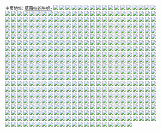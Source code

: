 主页地址: [草莓味的牛奶-](https://weibo.com/u/5148346617) 
![](https://wx4.sinaimg.cn/mw2000/005CpW8Fly1h9jhq146juj30u019012d.jpg) 
![](https://wx4.sinaimg.cn/mw2000/005CpW8Fly1h9jhq1fn1tj30u0140wo9.jpg) 
![](https://wx4.sinaimg.cn/mw2000/005CpW8Fly1h9jhq1n10kj30u014048u.jpg) 
![](https://wx4.sinaimg.cn/mw2000/005CpW8Fly1h9jhq20f4aj30u014011x.jpg) 
![](https://wx4.sinaimg.cn/mw2000/005CpW8Fly1h9jhq2cmhmj30u0140dok.jpg) 
![](https://wx4.sinaimg.cn/mw2000/005CpW8Fly1h9jhq2m9ywj30u0140dr4.jpg) 
![](https://wx4.sinaimg.cn/mw2000/005CpW8Fly1h9jhq2uxegj30u013z78w.jpg) 
![](https://wx4.sinaimg.cn/mw2000/005CpW8Fly1h9jhq34fyaj30u011iqjh.jpg) 
![](https://wx4.sinaimg.cn/mw2000/005CpW8Fly1h9jhq3e3qfj30u01410za.jpg) 
![](https://wx4.sinaimg.cn/mw2000/005CpW8Fly1h8viek651kj31zo2nk4qq.jpg) 
![](https://wx4.sinaimg.cn/mw2000/005CpW8Fly1h8viekm7ttj31o0280nl4.jpg) 
![](https://wx4.sinaimg.cn/mw2000/005CpW8Fly1h8viekz5uoj30vn1677oj.jpg) 
![](https://wx4.sinaimg.cn/mw2000/005CpW8Fly1h8vielcbfmj30kb0r442i.jpg) 
![](https://wx4.sinaimg.cn/mw2000/005CpW8Fly1h8viemgbd3j32c03407wj.jpg) 
![](https://wx4.sinaimg.cn/mw2000/005CpW8Fly1h8vieoa8kxj32ac31tx6s.jpg) 
![](https://wx4.sinaimg.cn/mw2000/005CpW8Fly1h8vieqh58gj32bo33c7wl.jpg) 
![](https://wx4.sinaimg.cn/mw2000/005CpW8Fly1h8vies8b4xj32ai31zhdx.jpg) 
![](https://wx4.sinaimg.cn/mw2000/005CpW8Fly1h8viej1d70j32ai31z7wm.jpg) 
![](https://wx4.sinaimg.cn/mw2000/005CpW8Fly1h8078buu7aj315o1qib29.jpg) 
![](https://wx4.sinaimg.cn/mw2000/005CpW8Fly1h8078cncqoj31o0280hdt.jpg) 
![](https://wx4.sinaimg.cn/mw2000/005CpW8Fly1h8078dacfpj31o0280e81.jpg) 
![](https://wx4.sinaimg.cn/mw2000/005CpW8Fly1h8078erpblj32c0340hdw.jpg) 
![](https://wx4.sinaimg.cn/mw2000/005CpW8Fly1h8078fw915j31p229fu0y.jpg) 
![](https://wx4.sinaimg.cn/mw2000/005CpW8Fly1h8078hqbi9j31wp2jlx6r.jpg) 
![](https://wx4.sinaimg.cn/mw2000/005CpW8Fly1h8078jkd0vj32c03407wk.jpg) 
![](https://wx4.sinaimg.cn/mw2000/005CpW8Fly1h8078b0mlnj32c0340b2a.jpg) 
![](https://wx4.sinaimg.cn/mw2000/005CpW8Fly1h7g4bdjx78j31o0280qv5.jpg) 
![](https://wx4.sinaimg.cn/mw2000/005CpW8Fly1h7g4be8uwej31o0280dl0.jpg) 
![](https://wx4.sinaimg.cn/mw2000/005CpW8Fly1h7g4bfwfwoj31o0280npd.jpg) 
![](https://wx4.sinaimg.cn/mw2000/005CpW8Fly1h7g4bh1k6dj32c03407wj.jpg) 
![](https://wx4.sinaimg.cn/mw2000/005CpW8Fly1h7g4bih8jsj32c02x0kjm.jpg) 
![](https://wx4.sinaimg.cn/mw2000/005CpW8Fly1h7g4bjenekj32c02x0e81.jpg) 
![](https://wx4.sinaimg.cn/mw2000/005CpW8Fly1h7g4bjqhbvj315o204dku.jpg) 
![](https://wx4.sinaimg.cn/mw2000/005CpW8Fly1h7g4bkap6vj30xc2coqco.jpg) 
![](https://wx4.sinaimg.cn/mw2000/005CpW8Fly1h7g4bkwpgdj30xc2rz1kx.jpg) 
![](https://wx4.sinaimg.cn/mw2000/005CpW8Fly1h61ti1g07dj32c02x0x1c.jpg) 
![](https://wx4.sinaimg.cn/mw2000/005CpW8Fly1h61ti3apxij31o0230hdt.jpg) 
![](https://wx4.sinaimg.cn/mw2000/005CpW8Fly1h61ti5xopzj32c02x04qr.jpg) 
![](https://wx4.sinaimg.cn/mw2000/005CpW8Fly1h803xhwsn8j32c02x0b2b.jpg) 
![](https://wx4.sinaimg.cn/mw2000/005CpW8Fly1h803xit0gej32c02x0u0x.jpg) 
![](https://wx4.sinaimg.cn/mw2000/005CpW8Fly1h803xg23vij32c02x01kx.jpg) 
![](https://wx4.sinaimg.cn/mw2000/005CpW8Fly1h803xkjy16j32c02x0kjo.jpg) 
![](https://wx4.sinaimg.cn/mw2000/005CpW8Fly1h803xml9e0j32c02x0e83.jpg) 
![](https://wx4.sinaimg.cn/mw2000/005CpW8Fly1h803xoh4raj32c02x0kjn.jpg) 
![](https://wx4.sinaimg.cn/mw2000/005CpW8Fly1h803xpyfdgj32c02x0npe.jpg) 
![](https://wx4.sinaimg.cn/mw2000/005CpW8Fly1h803xrjoybj32c02x0b2b.jpg) 
![](https://wx4.sinaimg.cn/mw2000/005CpW8Fly1h803xs9f8oj315o1jk4qp.jpg) 
![](https://wx4.sinaimg.cn/mw2000/005CpW8Fly1h8042qzxadj33402c0kjm.jpg) 
![](https://wx4.sinaimg.cn/mw2000/005CpW8Fly1h8042sykkdj333v22khdv.jpg) 
![](https://wx4.sinaimg.cn/mw2000/005CpW8Fly1h8042tdmwoj30yp0yp438.jpg) 
![](https://wx4.sinaimg.cn/mw2000/005CpW8Fly1h8042tqdjej30sg0sg7c4.jpg) 
![](https://wx4.sinaimg.cn/mw2000/005CpW8Fly1h8042uzdl1j32c02x0npe.jpg) 
![](https://wx4.sinaimg.cn/mw2000/005CpW8Fly1h8042w6l12j32c02x0b2a.jpg) 
![](https://wx4.sinaimg.cn/mw2000/005CpW8Fly1h8042wn3puj30vz13yqdr.jpg) 
![](https://wx4.sinaimg.cn/mw2000/005CpW8Fly1h8042psjvvj32c02x0e83.jpg) 
![](https://wx4.sinaimg.cn/mw2000/005CpW8Fly1h8042x06nwj30xc1a8k6d.jpg) 
![](https://wx4.sinaimg.cn/mw2000/005CpW8Fly1h2zwpunhkaj30wi0xnwir.jpg) 
![](https://wx4.sinaimg.cn/mw2000/005CpW8Fly1h1bqvubxarj33402c0u0y.jpg) 
![](https://wx4.sinaimg.cn/mw2000/005CpW8Fly1h1bqvtit4aj30wi0whk54.jpg) 
![](https://wx4.sinaimg.cn/mw2000/005CpW8Fly1h1bqvuocn1j30wi0wi4ab.jpg) 
![](https://wx4.sinaimg.cn/mw2000/005CpW8Fly1h0ucft7gw7j3340282npe.jpg) 
![](https://wx4.sinaimg.cn/mw2000/005CpW8Fly1h0ucfujbwvj322o340u0y.jpg) 
![](https://wx4.sinaimg.cn/mw2000/005CpW8Fly1h0ucfvx8dbj322o340npe.jpg) 
![](https://wx4.sinaimg.cn/mw2000/005CpW8Fly1h0ucfs1ldcj334022ob2a.jpg) 
![](https://wx4.sinaimg.cn/mw2000/005CpW8Fly1h0ucfxrapdj3217340b2b.jpg) 
![](https://wx4.sinaimg.cn/mw2000/005CpW8Fly1h0ucfya0f5j30zk1bfamd.jpg) 
![](https://wx4.sinaimg.cn/mw2000/005CpW8Fly1h0ucfyjii6j30zv1btk1y.jpg) 
![](https://wx4.sinaimg.cn/mw2000/005CpW8Fly1h0ucfzwe5fj31jx22kkjl.jpg) 
![](https://wx4.sinaimg.cn/mw2000/005CpW8Fly1h0ucg0jp5zj31jd21tkjl.jpg) 
![](https://wx4.sinaimg.cn/mw2000/005CpW8Fly1gyx5eplt2wj31o0280hdt.jpg) 
![](https://wx4.sinaimg.cn/mw2000/005CpW8Fly1gyx5equfm3j31o0280e81.jpg) 
![](https://wx4.sinaimg.cn/mw2000/005CpW8Fly1gyx5esab83j31o0280x6p.jpg) 
![](https://wx4.sinaimg.cn/mw2000/005CpW8Fly1gyx5eu6555j32c02x0kjm.jpg) 
![](https://wx4.sinaimg.cn/mw2000/005CpW8Fly1gyx5evrfokj32c02x0u0x.jpg) 
![](https://wx4.sinaimg.cn/mw2000/005CpW8Fly1gyx5ey2u0gj32c02x0b2b.jpg) 
![](https://wx4.sinaimg.cn/mw2000/005CpW8Fly1gyx5eo1ja0j32c03407wm.jpg) 
![](https://wx4.sinaimg.cn/mw2000/005CpW8Fly1gyx5f0y1m7j32c02x04qs.jpg) 
![](https://wx4.sinaimg.cn/mw2000/005CpW8Fly1gyx5f2k2rqj32c02x0u0x.jpg) 
![](https://wx4.sinaimg.cn/mw2000/005CpW8Fly1gygzyktgjej31wn2jihdu.jpg) 
![](https://wx4.sinaimg.cn/mw2000/005CpW8Fly1gygzyls341j31m125du0x.jpg) 
![](https://wx4.sinaimg.cn/mw2000/005CpW8Fly1gygzyjfmxaj30u414479l.jpg) 
![](https://wx4.sinaimg.cn/mw2000/005CpW8Fly1gygzyn760kj32c02x0npd.jpg) 
![](https://wx4.sinaimg.cn/mw2000/005CpW8Fly1gygzyof766j32c02x01ky.jpg) 
![](https://wx4.sinaimg.cn/mw2000/005CpW8Fly1gygzyqj2kzj32c02x0u0z.jpg) 
![](https://wx4.sinaimg.cn/mw2000/005CpW8Fly1gygzystr62j32c02x0u0y.jpg) 
![](https://wx4.sinaimg.cn/mw2000/005CpW8Fly1gygzyunvzsj32c02x0hdv.jpg) 
![](https://wx4.sinaimg.cn/mw2000/005CpW8Fly1gygzyw6ax8j32c02x01kz.jpg) 
![](https://wx4.sinaimg.cn/mw2000/005CpW8Fgy1gy0lv783dvj32c02x0hdu.jpg) 
![](https://wx4.sinaimg.cn/mw2000/005CpW8Fgy1gy0lvmaepaj32c02x0u0y.jpg) 
![](https://wx4.sinaimg.cn/mw2000/005CpW8Fgy1gy0lvxyvg2j32c02x04qr.jpg) 
![](https://wx4.sinaimg.cn/mw2000/005CpW8Fgy1gy0lwc2tl9j32c02x0b2b.jpg) 
![](https://wx4.sinaimg.cn/mw2000/005CpW8Fgy1gy0lwk8e30j32c02x0hdw.jpg) 
![](https://wx4.sinaimg.cn/mw2000/005CpW8Fgy1gy0lwolc49j32c02x0qv5.jpg) 
![](https://wx4.sinaimg.cn/mw2000/005CpW8Fly1gxxbx8izaoj31kt23r1kx.jpg) 
![](https://wx4.sinaimg.cn/mw2000/005CpW8Fly1gxxbx9t4ywj32c02x0b2b.jpg) 
![](https://wx4.sinaimg.cn/mw2000/005CpW8Fly1gxxbxbl5jmj32c02x0e82.jpg) 
![](https://wx4.sinaimg.cn/mw2000/005CpW8Fly1gxxbxbz3v2j30n01frtn2.jpg) 
![](https://wx4.sinaimg.cn/mw2000/005CpW8Fly1gxxbxd2pshj32c02c0000.jpg) 
![](https://wx4.sinaimg.cn/mw2000/005CpW8Fly1gxxbxeh2tvj32c02c0npf.jpg) 
![](https://wx4.sinaimg.cn/mw2000/005CpW8Fly1gxkp50cxmxj31o0280hdt.jpg) 
![](https://wx4.sinaimg.cn/mw2000/005CpW8Fly1gxkp51d04bj32c02x0u0x.jpg) 
![](https://wx4.sinaimg.cn/mw2000/005CpW8Fly1gxkp5308h6j32c02x0b2c.jpg) 
![](https://wx4.sinaimg.cn/mw2000/005CpW8Fly1gxkp54qwghj32c02x01kz.jpg) 
![](https://wx4.sinaimg.cn/mw2000/005CpW8Fly1gxkp562bx3j32c02x01ky.jpg) 
![](https://wx4.sinaimg.cn/mw2000/005CpW8Fly1gxkp579sywj32c02x0hdu.jpg) 
![](https://wx4.sinaimg.cn/mw2000/005CpW8Fly1gxkp57qct1j30pi0y10zg.jpg) 
![](https://wx4.sinaimg.cn/mw2000/005CpW8Fly1gxkp582ovlj30mh0u04al.jpg) 
![](https://wx4.sinaimg.cn/mw2000/005CpW8Fly1gxkp4zm2xdj30s411ik2j.jpg) 
![](https://wx4.sinaimg.cn/mw2000/005CpW8Fly1gx11ejftb7j32801o0qv5.jpg) 
![](https://wx4.sinaimg.cn/mw2000/005CpW8Fly1gx11ekc42kj31o0280e81.jpg) 
![](https://wx4.sinaimg.cn/mw2000/005CpW8Fly1gx11el4qhnj31o0280kjl.jpg) 
![](https://wx4.sinaimg.cn/mw2000/005CpW8Fly1gx11elg88oj30n00uo0xi.jpg) 
![](https://wx4.sinaimg.cn/mw2000/005CpW8Fly1gx11eme1a4j32c02x0hdu.jpg) 
![](https://wx4.sinaimg.cn/mw2000/005CpW8Fly1gx11encb9qj32c02x01ky.jpg) 
![](https://wx4.sinaimg.cn/mw2000/005CpW8Fgy1gwaah7apm9j31o0280e81.jpg) 
![](https://wx4.sinaimg.cn/mw2000/005CpW8Fgy1gwaah1iqo8j31o0280npd.jpg) 
![](https://wx4.sinaimg.cn/mw2000/005CpW8Fgy1gwaah8tw5dj30n00vwwmg.jpg) 
![](https://wx4.sinaimg.cn/mw2000/005CpW8Fgy1gwaahfuhhkj32c02x0x6p.jpg) 
![](https://wx4.sinaimg.cn/mw2000/005CpW8Fgy1gwaahvoy3tj32c02x04qr.jpg) 
![](https://wx4.sinaimg.cn/mw2000/005CpW8Fgy1gwaai2ghvgj32c02x0hdu.jpg) 
![](https://wx4.sinaimg.cn/mw2000/005CpW8Fgy1gwaai8mvkqj32c0340x6p.jpg) 
![](https://wx4.sinaimg.cn/mw2000/005CpW8Fgy1gwaainsvmsj32c02c0npf.jpg) 
![](https://wx4.sinaimg.cn/mw2000/005CpW8Fgy1gwaaj4x5pbj32c02c0x6q.jpg) 
![](https://wx4.sinaimg.cn/mw2000/005CpW8Fgy1gvytrgw8e6j30lk12baer.jpg) 
![](https://wx4.sinaimg.cn/mw2000/005CpW8Fgy1gvytriyzfnj32c0340qv6.jpg) 
![](https://wx4.sinaimg.cn/mw2000/005CpW8Fgy1gvytrltd4pj32c0340u0y.jpg) 
![](https://wx4.sinaimg.cn/mw2000/005CpW8Fgy1gvytrn4irxj30oz0oz437.jpg) 
![](https://wx4.sinaimg.cn/mw2000/005CpW8Fgy1gvytroun8vj32c02c0npe.jpg) 
![](https://wx4.sinaimg.cn/mw2000/005CpW8Fgy1gvytrg85wij32c02x01kz.jpg) 
![](https://wx4.sinaimg.cn/mw2000/005CpW8Fgy1gvytssx5fyj30u011iqme.jpg) 
![](https://wx4.sinaimg.cn/mw2000/005CpW8Fgy1gvyttkskhaj30u011inai.jpg) 
![](https://wx4.sinaimg.cn/mw2000/005CpW8Fgy1gvyttrcde8j30u011i4en.jpg) 
![](https://wx4.sinaimg.cn/mw2000/005CpW8Fgy1guy0e7227lj61o0280e8202.jpg) 
![](https://wx4.sinaimg.cn/mw2000/005CpW8Fgy1guy0ea75hjj61o02801ky02.jpg) 
![](https://wx4.sinaimg.cn/mw2000/005CpW8Fgy1guy0ec7wbwj622o33z7wj02.jpg) 
![](https://wx4.sinaimg.cn/mw2000/005CpW8Fgy1guy0e5s4snj60n00srwiq02.jpg) 
![](https://wx4.sinaimg.cn/mw2000/005CpW8Fgy1guy0ecr5b2j60n00srthi02.jpg) 
![](https://wx4.sinaimg.cn/mw2000/005CpW8Fgy1guy0eeja4fj62c0340x6q02.jpg) 
![](https://wx4.sinaimg.cn/mw2000/005CpW8Fgy1guy0eh9g95j62c02x07wk02.jpg) 
![](https://wx4.sinaimg.cn/mw2000/005CpW8Fgy1guy0ejpm03j62c02x0b2b02.jpg) 
![](https://wx4.sinaimg.cn/mw2000/005CpW8Fgy1guy0elwz6lj62c03407wj02.jpg) 
![](https://wx4.sinaimg.cn/mw2000/005CpW8Fgy1gul6b6y4h1j61o0280kjl02.jpg) 
![](https://wx4.sinaimg.cn/mw2000/005CpW8Fgy1gul6b8bn59j61o0280hdt02.jpg) 
![](https://wx4.sinaimg.cn/mw2000/005CpW8Fgy1gul6bbssq7j62c02x0kjn02.jpg) 
![](https://wx4.sinaimg.cn/mw2000/005CpW8Fgy1gul6bcj3t3j60u011i45d02.jpg) 
![](https://wx4.sinaimg.cn/mw2000/005CpW8Fgy1gul6bd9i77j60u011i10002.jpg) 
![](https://wx4.sinaimg.cn/mw2000/005CpW8Fgy1gul6be7yrxj60u011idwn02.jpg) 
![](https://wx4.sinaimg.cn/mw2000/005CpW8Fgy1gul6b5bjhkj60n014wgur02.jpg) 
![](https://wx4.sinaimg.cn/mw2000/005CpW8Fgy1gul6bethcij60n014wtc902.jpg) 
![](https://wx4.sinaimg.cn/mw2000/005CpW8Fgy1gul6bfffdqj60n014wwkt02.jpg) 
![](https://wx4.sinaimg.cn/mw2000/005CpW8Fgy1gu49v04m2nj61o0280qv502.jpg) 
![](https://wx4.sinaimg.cn/mw2000/005CpW8Fgy1gu49v1og3xj61o0280kjl02.jpg) 
![](https://wx4.sinaimg.cn/mw2000/005CpW8Fgy1gu49v2fhuij60mz0t4tdz02.jpg) 
![](https://wx4.sinaimg.cn/mw2000/005CpW8Fgy1gu49v49ftfj62c02c0kjm02.jpg) 
![](https://wx4.sinaimg.cn/mw2000/005CpW8Fgy1gu49v5aom6j62c02c0u0x02.jpg) 
![](https://wx4.sinaimg.cn/mw2000/005CpW8Fgy1gu49v5uzmej60n00n0td802.jpg) 
![](https://wx4.sinaimg.cn/mw2000/005CpW8Fly1gtn6jhaenpj61o0280hdt02.jpg) 
![](https://wx4.sinaimg.cn/mw2000/005CpW8Fly1gtn6jjhymsj62c02x07wi02.jpg) 
![](https://wx4.sinaimg.cn/mw2000/005CpW8Fly1gtn6jjyn99j60u011i0zv02.jpg) 
![](https://wx4.sinaimg.cn/mw2000/005CpW8Fly1gtn6jkojefj61o0280b2902.jpg) 
![](https://wx4.sinaimg.cn/mw2000/005CpW8Fly1gtn6jmmxu7j62c02x0qv502.jpg) 
![](https://wx4.sinaimg.cn/mw2000/005CpW8Fly1gtn6joqnenj62c02x0e8302.jpg) 
![](https://wx4.sinaimg.cn/mw2000/005CpW8Fly1gtn6jp4psqj60n014w0yw02.jpg) 
![](https://wx4.sinaimg.cn/mw2000/005CpW8Fly1gtn6jgbkeij60n01dstlr02.jpg) 
![](https://wx4.sinaimg.cn/mw2000/005CpW8Fly1gtn6jqp7qxj60n01dsne002.jpg) 
![](https://wx4.sinaimg.cn/mw2000/005CpW8Fly1gsl450h5b2j33344mob2c.jpg) 
![](https://wx4.sinaimg.cn/mw2000/005CpW8Fly1gsl44tvi8wj33344mokjo.jpg) 
![](https://wx4.sinaimg.cn/mw2000/005CpW8Fly1gtfnpbjmczj64mo334kjo02.jpg) 
![](https://wx4.sinaimg.cn/mw2000/005CpW8Fly1gtfnpgsxtej64mo3347wk02.jpg) 
![](https://wx4.sinaimg.cn/mw2000/005CpW8Fly1gsgy0wgp86j31o0280b29.jpg) 
![](https://wx4.sinaimg.cn/mw2000/005CpW8Fly1gsgy0xioy7j31o0280npd.jpg) 
![](https://wx4.sinaimg.cn/mw2000/005CpW8Fly1gsgy0y9ickj31o0280hdt.jpg) 
![](https://wx4.sinaimg.cn/mw2000/005CpW8Fly1gsgy1163n3j32c02x0e82.jpg) 
![](https://wx4.sinaimg.cn/mw2000/005CpW8Fgy1gsgy5iw6u3j30u011iki2.jpg) 
![](https://wx4.sinaimg.cn/mw2000/005CpW8Fgy1gsgy5d307wj30u011i7wh.jpg) 
![](https://wx4.sinaimg.cn/mw2000/005CpW8Fgy1gsc5rjo2r4j30n00xsq70.jpg) 
![](https://wx4.sinaimg.cn/mw2000/005CpW8Fgy1gsc5rj236pj31o0280hdt.jpg) 
![](https://wx4.sinaimg.cn/mw2000/005CpW8Fgy1gsc5roxdjoj32c02c0u0y.jpg) 
![](https://wx4.sinaimg.cn/mw2000/005CpW8Fly1gros1tkb3jj32eo1cohdt.jpg) 
![](https://wx4.sinaimg.cn/mw2000/005CpW8Fly1gros1wywacj33402c04qq.jpg) 
![](https://wx4.sinaimg.cn/mw2000/005CpW8Fly1gros1xiiyxj30j70sstah.jpg) 
![](https://wx4.sinaimg.cn/mw2000/005CpW8Fly1gros1z6g12j61o0280e8102.jpg) 
![](https://wx4.sinaimg.cn/mw2000/005CpW8Fly1gros1qkb2yj32c02x0qv6.jpg) 
![](https://wx4.sinaimg.cn/mw2000/005CpW8Fly1gros21ij3lj32c02x04qq.jpg) 
![](https://wx4.sinaimg.cn/mw2000/005CpW8Fly1gros267k6zj32c02x0npg.jpg) 
![](https://wx4.sinaimg.cn/mw2000/005CpW8Fly1gros29fjluj32c0340kjm.jpg) 
![](https://wx4.sinaimg.cn/mw2000/005CpW8Fly1gros2jfxkxj30n01ixqhf.jpg) 
![](https://wx4.sinaimg.cn/mw2000/005CpW8Fly1grdpdu5qwuj31o0280qv5.jpg) 
![](https://wx4.sinaimg.cn/mw2000/005CpW8Fly1grdpdr0v4sj31o0280u0x.jpg) 
![](https://wx4.sinaimg.cn/mw2000/005CpW8Fly1grdpe00pikj31o0280kjm.jpg) 
![](https://wx4.sinaimg.cn/mw2000/005CpW8Fly1grdpe3skd8j32802s0u0z.jpg) 
![](https://wx4.sinaimg.cn/mw2000/005CpW8Fly1grdpe6do5sj32c02x07wi.jpg) 
![](https://wx4.sinaimg.cn/mw2000/005CpW8Fly1grdpec8gk1j32c0340b2d.jpg) 
![](https://wx4.sinaimg.cn/mw2000/005CpW8Fly1gr0rxthggxj30n00n0dkp.jpg) 
![](https://wx4.sinaimg.cn/mw2000/005CpW8Fly1gr0rxsu6xlj31o01o04qp.jpg) 
![](https://wx4.sinaimg.cn/mw2000/005CpW8Fly1gr0rxuupe9j31o01o01kx.jpg) 
![](https://wx4.sinaimg.cn/mw2000/005CpW8Fly1gr0s1q6jdrj32c02x0qvb.jpg) 
![](https://wx4.sinaimg.cn/mw2000/005CpW8Fly1gr0s2orgl1j32c02c0nph.jpg) 
![](https://wx4.sinaimg.cn/mw2000/005CpW8Fly1gr0s2y8px3j322u22unpf.jpg) 
![](https://wx4.sinaimg.cn/mw2000/005CpW8Fly1gr0s3eux9cj32c02bz7wi.jpg) 
![](https://wx4.sinaimg.cn/mw2000/005CpW8Fgy1gqtwu8ojlyj32c0340u10.jpg) 
![](https://wx4.sinaimg.cn/mw2000/005CpW8Fgy1gqtwu9z7daj31o0280u0x.jpg) 
![](https://wx4.sinaimg.cn/mw2000/005CpW8Fgy1gqtwuap4yxj31o0280kjl.jpg) 
![](https://wx4.sinaimg.cn/mw2000/005CpW8Fgy1gqtwuc7izdj32c02x0e84.jpg) 
![](https://wx4.sinaimg.cn/mw2000/005CpW8Fgy1gqtwuebd5vj32c02x0nph.jpg) 
![](https://wx4.sinaimg.cn/mw2000/005CpW8Fgy1gqu2kobltsj30n0102n70.jpg) 
![](https://wx4.sinaimg.cn/mw2000/005CpW8Fgy1gq7crdrgjmj30s411i7vh.jpg) 
![](https://wx4.sinaimg.cn/mw2000/005CpW8Fgy1gq7crfaff1j31o0280x6p.jpg) 
![](https://wx4.sinaimg.cn/mw2000/005CpW8Fgy1gq7crg4mpgj30ku0rraeh.jpg) 
![](https://wx4.sinaimg.cn/mw2000/005CpW8Fgy1gq7crhx1nej32c02bzu0y.jpg) 
![](https://wx4.sinaimg.cn/mw2000/005CpW8Fgy1gq7crcvs1ij32c02c0b2a.jpg) 
![](https://wx4.sinaimg.cn/mw2000/005CpW8Fgy1gq7crjqe3gj32c02c0b2a.jpg) 
![](https://wx4.sinaimg.cn/mw2000/005CpW8Fgy1gq7crkh80lj30n012uk70.jpg) 
![](https://wx4.sinaimg.cn/mw2000/005CpW8Fgy1gq7crl2qlfj30kn1237hm.jpg) 
![](https://wx4.sinaimg.cn/mw2000/005CpW8Fgy1gq7crm1wz1j30n019f7gm.jpg) 
![](https://wx4.sinaimg.cn/mw2000/005CpW8Fly1gpwjqmbu5ej31791lqtpz.jpg) 
![](https://wx4.sinaimg.cn/mw2000/005CpW8Fly1gpwjqnpaz6j327z340npd.jpg) 
![](https://wx4.sinaimg.cn/mw2000/005CpW8Fly1gpwjqlddm8j31r92ccx6p.jpg) 
![](https://wx4.sinaimg.cn/mw2000/005CpW8Fly1gpwjss96ivj30u01404qp.jpg) 
![](https://wx4.sinaimg.cn/mw2000/005CpW8Fly1gpwk7hj19nj30u011i7wh.jpg) 
![](https://wx4.sinaimg.cn/mw2000/005CpW8Fly1gpwk7gio81j30n01lib29.jpg) 
![](https://wx4.sinaimg.cn/mw2000/005CpW8Fly1gpwk5mk430j30n01a07pv.jpg) 
![](https://wx4.sinaimg.cn/mw2000/005CpW8Fly1gpwk5ngb93j30n01a01d4.jpg) 
![](https://wx4.sinaimg.cn/mw2000/005CpW8Fly1gpwk8nvl7vj30n01hgb29.jpg) 
![](https://wx4.sinaimg.cn/mw2000/005CpW8Fgy1gpl3m9kmiqj31o0280npd.jpg) 
![](https://wx4.sinaimg.cn/mw2000/005CpW8Fgy1gpl3mb3xj5j31o02804qq.jpg) 
![](https://wx4.sinaimg.cn/mw2000/005CpW8Fgy1gpl3md1duxj32c02c0b2b.jpg) 
![](https://wx4.sinaimg.cn/mw2000/005CpW8Fgy1gpl3mesogwj32c02x0npe.jpg) 
![](https://wx4.sinaimg.cn/mw2000/005CpW8Fgy1gpl3mgreuij32c02x07wi.jpg) 
![](https://wx4.sinaimg.cn/mw2000/005CpW8Fgy1gpl3migrejj32c02x07wi.jpg) 
![](https://wx4.sinaimg.cn/mw2000/005CpW8Fgy1gpl3mky15ej32c02c0x6q.jpg) 
![](https://wx4.sinaimg.cn/mw2000/005CpW8Fgy1gpl3m87sysj32c02x04qs.jpg) 
![](https://wx4.sinaimg.cn/mw2000/005CpW8Fgy1gpl3mnrblzj32c02x01l0.jpg) 
![](https://wx4.sinaimg.cn/mw2000/005CpW8Fgy1gp9ktg5u6qj30s411ix6p.jpg) 
![](https://wx4.sinaimg.cn/mw2000/005CpW8Fgy1gp9ktvki7rj30u01407r7.jpg) 
![](https://wx4.sinaimg.cn/mw2000/005CpW8Fgy1gp9ktw7xhbj30n00uoh6w.jpg) 
![](https://wx4.sinaimg.cn/mw2000/005CpW8Fgy1gp9ktjepfgj32c02x0e84.jpg) 
![](https://wx4.sinaimg.cn/mw2000/005CpW8Fgy1gp9ktlchtfj32c02x0x6q.jpg) 
![](https://wx4.sinaimg.cn/mw2000/005CpW8Fgy1gp9ktniqhsj32c02x07wj.jpg) 
![](https://wx4.sinaimg.cn/mw2000/005CpW8Fgy1gp9kto7dolj30n01a04a1.jpg) 
![](https://wx4.sinaimg.cn/mw2000/005CpW8Fgy1gp9ktp4ck8j30n01a04gr.jpg) 
![](https://wx4.sinaimg.cn/mw2000/005CpW8Fgy1gp9ktpmx9qj30n01by136.jpg) 
![](https://wx4.sinaimg.cn/mw2000/005CpW8Fgy1goqso763yhj32c02x0b2a.jpg) 
![](https://wx4.sinaimg.cn/mw2000/005CpW8Fgy1goqso7siyhj30mz0uogra.jpg) 
![](https://wx4.sinaimg.cn/mw2000/005CpW8Fgy1goqsoaep50j32c02c0b2a.jpg) 
![](https://wx4.sinaimg.cn/mw2000/005CpW8Fgy1goqsos5c86j32c02c01kz.jpg) 
![](https://wx4.sinaimg.cn/mw2000/005CpW8Fgy1goqsowb55oj32c02c04qv.jpg) 
![](https://wx4.sinaimg.cn/mw2000/005CpW8Fgy1goqsoptqemj3256256e82.jpg) 
![](https://wx4.sinaimg.cn/mw2000/005CpW8Fgy1gouc1buku5j31o02307wi.jpg) 
![](https://wx4.sinaimg.cn/mw2000/005CpW8Fgy1gouc1dhu3fj31o0230hdu.jpg) 
![](https://wx4.sinaimg.cn/mw2000/005CpW8Fgy1gouc1a6948j31xj2kqnpe.jpg) 
![](https://wx4.sinaimg.cn/mw2000/005CpW8Fgy1godx4yqcbmj30u00u04qp.jpg) 
![](https://wx4.sinaimg.cn/mw2000/005CpW8Fgy1godx5099x4j31o01o0kjl.jpg) 
![](https://wx4.sinaimg.cn/mw2000/005CpW8Fgy1godx51sbjtj31o01o0hdt.jpg) 
![](https://wx4.sinaimg.cn/mw2000/005CpW8Fgy1godx54jetgj32c02c04qr.jpg) 
![](https://wx4.sinaimg.cn/mw2000/005CpW8Fgy1godx5710ifj32c02c0npe.jpg) 
![](https://wx4.sinaimg.cn/mw2000/005CpW8Fgy1godx59t8fgj32c02x0kjn.jpg) 
![](https://wx4.sinaimg.cn/mw2000/005CpW8Fgy1gobrl0vk77j31o02807wh.jpg) 
![](https://wx4.sinaimg.cn/mw2000/005CpW8Fgy1gobrl1e03cj30kb0i6q6n.jpg) 
![](https://wx4.sinaimg.cn/mw2000/005CpW8Fgy1gobrkzr5f5j31jc1jc4qq.jpg) 
![](https://wx4.sinaimg.cn/mw2000/005CpW8Fgy1gobrl34otnj32c02c0e82.jpg) 
![](https://wx4.sinaimg.cn/mw2000/005CpW8Fgy1gobrl52lfbj32c02c07wj.jpg) 
![](https://wx4.sinaimg.cn/mw2000/005CpW8Fgy1gobrl6mxwwj32c02x0e82.jpg) 
![](https://wx4.sinaimg.cn/mw2000/005CpW8Fgy1gobrl8ml87j32c03407wi.jpg) 
![](https://wx4.sinaimg.cn/mw2000/005CpW8Fgy1gobrlavey0j32c0340x6q.jpg) 
![](https://wx4.sinaimg.cn/mw2000/005CpW8Fgy1gobrlcv34nj32c0340qv6.jpg) 
![](https://wx4.sinaimg.cn/mw2000/005CpW8Fgy1go723r0q6wj30n017caft.jpg) 
![](https://wx4.sinaimg.cn/mw2000/005CpW8Fgy1go723smvzvj31o02804qq.jpg) 
![](https://wx4.sinaimg.cn/mw2000/005CpW8Fgy1go723tj2zqj30qo0qo45m.jpg) 
![](https://wx4.sinaimg.cn/mw2000/005CpW8Fgy1go723u0bodj30n00n0n2s.jpg) 
![](https://wx4.sinaimg.cn/mw2000/005CpW8Fgy1go723uesnnj30mp0mogqu.jpg) 
![](https://wx4.sinaimg.cn/mw2000/005CpW8Fgy1go723us6l1j30n00n0jyd.jpg) 
![](https://wx4.sinaimg.cn/mw2000/005CpW8Fgy1go723w8r0dj32c02c0hdu.jpg) 
![](https://wx4.sinaimg.cn/mw2000/005CpW8Fgy1go723yf37hj32c02c0kjm.jpg) 
![](https://wx4.sinaimg.cn/mw2000/005CpW8Fgy1goal6x2uv8j32c0340qv5.jpg) 
![](https://wx4.sinaimg.cn/mw2000/005CpW8Fgy1gnl1sikme9j30ku0rswja.jpg) 
![](https://wx4.sinaimg.cn/mw2000/005CpW8Fgy1gnl1sktfy0j32c02c07wi.jpg) 
![](https://wx4.sinaimg.cn/mw2000/005CpW8Fgy1gnl1smhy3bj32c02c07wi.jpg) 
![](https://wx4.sinaimg.cn/mw2000/005CpW8Fgy1gnl1sqkhdbj32c02x0npf.jpg) 
![](https://wx4.sinaimg.cn/mw2000/005CpW8Fgy1gnl1sthjdfj32c02c0qv6.jpg) 
![](https://wx4.sinaimg.cn/mw2000/005CpW8Fgy1gnl1svo3dqj32c02c0npe.jpg) 
![](https://wx4.sinaimg.cn/mw2000/005CpW8Fgy1gnl1shvqr0j32c02c0x6p.jpg) 
![](https://wx4.sinaimg.cn/mw2000/005CpW8Fgy1gnl1syv5goj32c02c0b2a.jpg) 
![](https://wx4.sinaimg.cn/mw2000/005CpW8Fgy1gnl1t1chfvj32c02c01ky.jpg) 
![](https://wx4.sinaimg.cn/mw2000/005CpW8Fgy1gnfajkcubvj32801o0x6p.jpg) 
![](https://wx4.sinaimg.cn/mw2000/005CpW8Fgy1gnfajr853hj32c02c0kjm.jpg) 
![](https://wx4.sinaimg.cn/mw2000/005CpW8Fgy1gnfajsatshj30n00xo10s.jpg) 
![](https://wx4.sinaimg.cn/mw2000/005CpW8Fgy1gnfajuqmnej32c02c07wi.jpg) 
![](https://wx4.sinaimg.cn/mw2000/005CpW8Fgy1gnfajx8wifj32c02c04qr.jpg) 
![](https://wx4.sinaimg.cn/mw2000/005CpW8Fgy1gnfak05vqij32c02c07wj.jpg) 
![](https://wx4.sinaimg.cn/mw2000/005CpW8Fgy1gnfak22bfkj32c02c0u0y.jpg) 
![](https://wx4.sinaimg.cn/mw2000/005CpW8Fgy1gnfak4jaa5j32c02c0kjm.jpg) 
![](https://wx4.sinaimg.cn/mw2000/005CpW8Fgy1gnfajdv3csj32c02c04qr.jpg) 
![](https://wx4.sinaimg.cn/mw2000/005CpW8Fgy1gnan5xty7vj32c02c0x6p.jpg) 
![](https://wx4.sinaimg.cn/mw2000/005CpW8Fgy1gnan64tekfj32c02c0npe.jpg) 
![](https://wx4.sinaimg.cn/mw2000/005CpW8Fgy1gnan67q50aj32c02c0hdu.jpg) 
![](https://wx4.sinaimg.cn/mw2000/005CpW8Fgy1gnan6cjqxaj32c02c0npe.jpg) 
![](https://wx4.sinaimg.cn/mw2000/005CpW8Fgy1gnan5syn66j32c02c04qq.jpg) 
![](https://wx4.sinaimg.cn/mw2000/005CpW8Fgy1gnan6fpd0tj33401ugu0y.jpg) 
![](https://wx4.sinaimg.cn/mw2000/005CpW8Fgy1gmnj6rdomlj31o0280qv5.jpg) 
![](https://wx4.sinaimg.cn/mw2000/005CpW8Fgy1gmnj6t95t8j32a72a7x6q.jpg) 
![](https://wx4.sinaimg.cn/mw2000/005CpW8Fgy1gmnj6ubn0ej30n00n00wp.jpg) 
![](https://wx4.sinaimg.cn/mw2000/005CpW8Fgy1gmnj6pb8fdj32c02c0qv6.jpg) 
![](https://wx4.sinaimg.cn/mw2000/005CpW8Fgy1gmnj6yk3v7j32c02c04qr.jpg) 
![](https://wx4.sinaimg.cn/mw2000/005CpW8Fgy1gmnj7031xbj30mj0mjwiy.jpg) 
![](https://wx4.sinaimg.cn/mw2000/005CpW8Fly1gm8e8doa2sj32c02c0npe.jpg) 
![](https://wx4.sinaimg.cn/mw2000/005CpW8Fly1gm8e8gpw0cj32am2amnpd.jpg) 
![](https://wx4.sinaimg.cn/mw2000/005CpW8Fly1gm8e83zbhaj32c02c01ky.jpg) 
![](https://wx4.sinaimg.cn/mw2000/005CpW8Fly1gm8e8kpkyqj32c02c0kjm.jpg) 
![](https://wx4.sinaimg.cn/mw2000/005CpW8Fly1gm8e8nsqbxj32c02c01ky.jpg) 
![](https://wx4.sinaimg.cn/mw2000/005CpW8Fly1gm8e8qxs68j32c02c0x6p.jpg) 
![](https://wx4.sinaimg.cn/mw2000/005CpW8Fly1gm8e8vb65pj32c02c0qv7.jpg) 
![](https://wx4.sinaimg.cn/mw2000/005CpW8Fly1gm8e8zouwej324w24wb2a.jpg) 
![](https://wx4.sinaimg.cn/mw2000/005CpW8Fly1gm8e98oce5j32c0340x6r.jpg) 
![](https://wx4.sinaimg.cn/mw2000/005CpW8Fgy1gm1kzs3q8vj31o02804qq.jpg) 
![](https://wx4.sinaimg.cn/mw2000/005CpW8Fgy1gm1kzv4jiqj32c03407wi.jpg) 
![](https://wx4.sinaimg.cn/mw2000/005CpW8Fgy1gm1l014iiaj32c02c07wk.jpg) 
![](https://wx4.sinaimg.cn/mw2000/005CpW8Fgy1gm1l07m3lgj32c02c0u0y.jpg) 
![](https://wx4.sinaimg.cn/mw2000/005CpW8Fgy1gm1l0d3sarj32c02c0e82.jpg) 
![](https://wx4.sinaimg.cn/mw2000/005CpW8Fgy1gm1kzp4dgaj32c02c0hdu.jpg) 
![](https://wx4.sinaimg.cn/mw2000/005CpW8Fgy1glns9k6f53j30n00ulq88.jpg) 
![](https://wx4.sinaimg.cn/mw2000/005CpW8Fgy1glns9pj89hj32c02c01l0.jpg) 
![](https://wx4.sinaimg.cn/mw2000/005CpW8Fgy1glns9s3dlgj32c02c0qv6.jpg) 
![](https://wx4.sinaimg.cn/mw2000/005CpW8Fgy1glns9jpz84j3140140wrg.jpg) 
![](https://wx4.sinaimg.cn/mw2000/005CpW8Fgy1glns9t46thj3140140wrf.jpg) 
![](https://wx4.sinaimg.cn/mw2000/005CpW8Fgy1glczyoo4zzj31o027vb2b.jpg) 
![](https://wx4.sinaimg.cn/mw2000/005CpW8Fgy1glczzfxdzwj32c0340u0y.jpg) 
![](https://wx4.sinaimg.cn/mw2000/005CpW8Fgy1glczzdhchpj320j2iohdu.jpg) 
![](https://wx4.sinaimg.cn/mw2000/005CpW8Fgy1glczzi2c5yj320j2io4qq.jpg) 
![](https://wx4.sinaimg.cn/mw2000/005CpW8Fgy1glczzke96qj32c02c0npf.jpg) 
![](https://wx4.sinaimg.cn/mw2000/005CpW8Fgy1glczzn00jij32c02c01kz.jpg) 
![](https://wx4.sinaimg.cn/mw2000/005CpW8Fgy1glczzq6r9mj32c02c0b2b.jpg) 
![](https://wx4.sinaimg.cn/mw2000/005CpW8Fgy1glczztwkr7j32c02c07wk.jpg) 
![](https://wx4.sinaimg.cn/mw2000/005CpW8Fgy1glczzv5rewj30n02651kx.jpg) 
![](https://wx4.sinaimg.cn/mw2000/005CpW8Fgy1gkm7bl03u9j31o0280u0y.jpg) 
![](https://wx4.sinaimg.cn/mw2000/005CpW8Fgy1gkm7btzh4cj31w01w0hdu.jpg) 
![](https://wx4.sinaimg.cn/mw2000/005CpW8Fgy1gkm7bvqyvej31w01w0kjm.jpg) 
![](https://wx4.sinaimg.cn/mw2000/005CpW8Fgy1gkm7bx2o6dj32c02c0hdu.jpg) 
![](https://wx4.sinaimg.cn/mw2000/005CpW8Fgy1gkm7bzld5kj32c02c0x6q.jpg) 
![](https://wx4.sinaimg.cn/mw2000/005CpW8Fgy1gkm7c0fzrnj30n00k942l.jpg) 
![](https://wx4.sinaimg.cn/mw2000/005CpW8Fgy1gkhiga0ebrj30u011i433.jpg) 
![](https://wx4.sinaimg.cn/mw2000/005CpW8Fgy1gkhigb2vrpj32c02c0u0x.jpg) 
![](https://wx4.sinaimg.cn/mw2000/005CpW8Fgy1gkhig9b33yj32c02c0hdu.jpg) 
![](https://wx4.sinaimg.cn/mw2000/005CpW8Fgy1gkhigcdwgqj32c02c0npd.jpg) 
![](https://wx4.sinaimg.cn/mw2000/005CpW8Fgy1gkhigedqhjj32c02c0b2a.jpg) 
![](https://wx4.sinaimg.cn/mw2000/005CpW8Fgy1gkhigg2ntdj32b72b44qq.jpg) 
![](https://wx4.sinaimg.cn/mw2000/005CpW8Fgy1gka7qjrc2gj31o02807wi.jpg) 
![](https://wx4.sinaimg.cn/mw2000/005CpW8Fgy1gka7qh7gtzj32c02x0hdv.jpg) 
![](https://wx4.sinaimg.cn/mw2000/005CpW8Fgy1gka7qnbfb8j32c02x07wj.jpg) 
![](https://wx4.sinaimg.cn/mw2000/005CpW8Fgy1gka7qpfxnpj32c0340hdt.jpg) 
![](https://wx4.sinaimg.cn/mw2000/005CpW8Fgy1gka7qsfwl6j32c02c0hdu.jpg) 
![](https://wx4.sinaimg.cn/mw2000/005CpW8Fgy1gka7qtej4yj30yd0yd4c5.jpg) 
![](https://wx4.sinaimg.cn/mw2000/005CpW8Fgy1gk58qlxxoej31w01w0b2a.jpg) 
![](https://wx4.sinaimg.cn/mw2000/005CpW8Fgy1gk58qms1mpj31cu1cue27.jpg) 
![](https://wx4.sinaimg.cn/mw2000/005CpW8Fgy1gk58qnf7ktj30n00ubthq.jpg) 
![](https://wx4.sinaimg.cn/mw2000/005CpW8Fgy1gk58qqbm7nj32c02c0hdu.jpg) 
![](https://wx4.sinaimg.cn/mw2000/005CpW8Fgy1gk58qrqa5hj32c02c0qv5.jpg) 
![](https://wx4.sinaimg.cn/mw2000/005CpW8Fgy1gk58qwa7fsj32c02c07wi.jpg) 
![](https://wx4.sinaimg.cn/mw2000/005CpW8Fgy1gjmkapgakfj30n00yik47.jpg) 
![](https://wx4.sinaimg.cn/mw2000/005CpW8Fgy1gjmkasxz1ej32c02c01cf.jpg) 
![](https://wx4.sinaimg.cn/mw2000/005CpW8Fgy1gjmkaur2uqj32c02c01ky.jpg) 
![](https://wx4.sinaimg.cn/mw2000/005CpW8Fgy1gjmkaww36ij32c02c0b2a.jpg) 
![](https://wx4.sinaimg.cn/mw2000/005CpW8Fgy1gjmkazmu1oj32c02c04qr.jpg) 
![](https://wx4.sinaimg.cn/mw2000/005CpW8Fgy1gjmkb1nvcdj32c02c01ky.jpg) 
![](https://wx4.sinaimg.cn/mw2000/005CpW8Fgy1gp9keqa0ulj31k722y4qr.jpg) 
![](https://wx4.sinaimg.cn/mw2000/005CpW8Fgy1gji8f2lh9vj32c0340npe.jpg) 
![](https://wx4.sinaimg.cn/mw2000/005CpW8Fgy1gji8f8mmfqj32c02c01ky.jpg) 
![](https://wx4.sinaimg.cn/mw2000/005CpW8Fgy1gji8fdjf5uj32c02c0b2b.jpg) 
![](https://wx4.sinaimg.cn/mw2000/005CpW8Fgy1gji8fgmzdgj33402c0npf.jpg) 
![](https://wx4.sinaimg.cn/mw2000/005CpW8Fgy1gji8fhy3alj30ob0cswhp.jpg) 
![](https://wx4.sinaimg.cn/mw2000/005CpW8Fgy1gj8ymhh2akj32801o04qq.jpg) 
![](https://wx4.sinaimg.cn/mw2000/005CpW8Fgy1gj8ymjh7wdj31w02io1ky.jpg) 
![](https://wx4.sinaimg.cn/mw2000/005CpW8Fgy1gj8ymlw5trj31o0280hdt.jpg) 
![](https://wx4.sinaimg.cn/mw2000/005CpW8Fgy1gj8ymo1hyyj32c02x0npe.jpg) 
![](https://wx4.sinaimg.cn/mw2000/005CpW8Fgy1gj8ymrmlpdj32c02x0x6r.jpg) 
![](https://wx4.sinaimg.cn/mw2000/005CpW8Fgy1gj8ymtjmxzj32c02c0kjm.jpg) 
![](https://wx4.sinaimg.cn/mw2000/005CpW8Fgy1gj8ymffnvnj32c02c0e83.jpg) 
![](https://wx4.sinaimg.cn/mw2000/005CpW8Fgy1gj8ymufikdj30lh0lhwgy.jpg) 
![](https://wx4.sinaimg.cn/mw2000/005CpW8Fgy1gj8yn6uoqyj30n00dbdgl.jpg) 
![](https://wx4.sinaimg.cn/mw2000/005CpW8Fgy1girykrwjp4j32801o0u0y.jpg) 
![](https://wx4.sinaimg.cn/mw2000/005CpW8Fgy1girykpymcnj31o0280e83.jpg) 
![](https://wx4.sinaimg.cn/mw2000/005CpW8Fgy1giryku74gnj31o0280hdv.jpg) 
![](https://wx4.sinaimg.cn/mw2000/005CpW8Fgy1girykw8ycej31w02d0b2a.jpg) 
![](https://wx4.sinaimg.cn/mw2000/005CpW8Fgy1girykzsubvj32by2x07wl.jpg) 
![](https://wx4.sinaimg.cn/mw2000/005CpW8Fgy1giryl0sdvcj30n01a0asr.jpg) 
![](https://wx4.sinaimg.cn/mw2000/005CpW8Fgy1gi6tjp97b1j31o02807wi.jpg) 
![](https://wx4.sinaimg.cn/mw2000/005CpW8Fgy1gi9hznch86j30n00yi0xj.jpg) 
![](https://wx4.sinaimg.cn/mw2000/005CpW8Fgy1gi6tjq5qauj30n013q12x.jpg) 
![](https://wx4.sinaimg.cn/mw2000/005CpW8Fgy1gi6tjsid3aj32c02c01kz.jpg) 
![](https://wx4.sinaimg.cn/mw2000/005CpW8Fgy1gi6tjwrm4bj32c02c07wi.jpg) 
![](https://wx4.sinaimg.cn/mw2000/005CpW8Fgy1gi6tk0pt1qj32c02c0u0x.jpg) 
![](https://wx4.sinaimg.cn/mw2000/005CpW8Fgy1gi6tk296pmj32c02c01kx.jpg) 
![](https://wx4.sinaimg.cn/mw2000/005CpW8Fgy1gi6tjm58b0j32c02c07wi.jpg) 
![](https://wx4.sinaimg.cn/mw2000/005CpW8Fgy1gi6tk3vsfzj32c02c0qv5.jpg) 
![](https://wx4.sinaimg.cn/mw2000/005CpW8Fgy1ghu94khw8oj30n01frh2z.jpg) 
![](https://wx4.sinaimg.cn/mw2000/005CpW8Fgy1ghu94ofuvyj32bl2ble82.jpg) 
![](https://wx4.sinaimg.cn/mw2000/005CpW8Fgy1ghu94jj6nbj30u00u0x10.jpg) 
![](https://wx4.sinaimg.cn/mw2000/005CpW8Fgy1ghu94p4tlaj30k00k0wjr.jpg) 
![](https://wx4.sinaimg.cn/mw2000/005CpW8Fgy1ghpbkzzoi1j31o02807wi.jpg) 
![](https://wx4.sinaimg.cn/mw2000/005CpW8Fgy1ghpbl2k8zmj32c0340e81.jpg) 
![](https://wx4.sinaimg.cn/mw2000/005CpW8Fgy1ghpbmc7h56j32c02c0u0y.jpg) 
![](https://wx4.sinaimg.cn/mw2000/005CpW8Fgy1ghpbm8n3pdj32c02c0e82.jpg) 
![](https://wx4.sinaimg.cn/mw2000/005CpW8Fgy1ghpbmev4pfj32c02c0e82.jpg) 
![](https://wx4.sinaimg.cn/mw2000/005CpW8Fgy1ghpbmjfuxej32c02c0b2b.jpg) 
![](https://wx4.sinaimg.cn/mw2000/005CpW8Fgy1ghpbna6yoej31w01w01ky.jpg) 
![](https://wx4.sinaimg.cn/mw2000/005CpW8Fgy1ghpbne1gcbj32c02c0e83.jpg) 
![](https://wx4.sinaimg.cn/mw2000/005CpW8Fgy1ghpbn7aaaoj32c02c0b2b.jpg) 
![](https://wx4.sinaimg.cn/mw2000/005CpW8Fgy1ggvio0rbjpj31o02807wi.jpg) 
![](https://wx4.sinaimg.cn/mw2000/005CpW8Fgy1ggviny5i6bj31o0280u0x.jpg) 
![](https://wx4.sinaimg.cn/mw2000/005CpW8Fgy1ggvio8kq9lj33402c0u0z.jpg) 
![](https://wx4.sinaimg.cn/mw2000/005CpW8Fgy1ggvio4mtnnj33402c01l0.jpg) 
![](https://wx4.sinaimg.cn/mw2000/005CpW8Fgy1ggsgr02w4aj31og2inhdt.jpg) 
![](https://wx4.sinaimg.cn/mw2000/005CpW8Fgy1ggsgr3tyxcj31o0280u0y.jpg) 
![](https://wx4.sinaimg.cn/mw2000/005CpW8Fgy1ggsgr4rjcxj30n00lajxf.jpg) 
![](https://wx4.sinaimg.cn/mw2000/005CpW8Fgy1ggsgqvj0haj30n00laqb5.jpg) 
![](https://wx4.sinaimg.cn/mw2000/005CpW8Fgy1gfo2tjrbrhj31o0280b2a.jpg) 
![](https://wx4.sinaimg.cn/mw2000/005CpW8Fgy1gfo2tt7ycjj32c02c0x6q.jpg) 
![](https://wx4.sinaimg.cn/mw2000/005CpW8Fgy1gfo2u8zh62j32c02c0x6r.jpg) 
![](https://wx4.sinaimg.cn/mw2000/005CpW8Fgy1gfo2ud9icsj32c02c04qr.jpg) 
![](https://wx4.sinaimg.cn/mw2000/005CpW8Fgy1gfo2tebf2bj30pg0pgtd6.jpg) 
![](https://wx4.sinaimg.cn/mw2000/005CpW8Fgy1gfo2uej8jbj30n00laqal.jpg) 
![](https://wx4.sinaimg.cn/mw2000/005CpW8Fgy1gegsgek20ej32io15we81.jpg) 
![](https://wx4.sinaimg.cn/mw2000/005CpW8Fgy1gegsh862f3j32c02c0kjm.jpg) 
![](https://wx4.sinaimg.cn/mw2000/005CpW8Fgy1gegshbnl33j32c02c0kjn.jpg) 
![](https://wx4.sinaimg.cn/mw2000/005CpW8Fgy1gegshkdqudj32c02x0npf.jpg) 
![](https://wx4.sinaimg.cn/mw2000/005CpW8Fgy1gegshnvmf0j32c02x0x6q.jpg) 
![](https://wx4.sinaimg.cn/mw2000/005CpW8Fgy1gegshryr2rj32c02x0kjo.jpg) 
![](https://wx4.sinaimg.cn/mw2000/005CpW8Fgy1gdgeu1s7sgj30n00n0dlx.jpg) 
![](https://wx4.sinaimg.cn/mw2000/005CpW8Fgy1gdgeu28qzqj30v80twaic.jpg) 
![](https://wx4.sinaimg.cn/mw2000/005CpW8Fgy1gc6krzbc5jj30k00k0q5f.jpg) 
![](https://wx4.sinaimg.cn/mw2000/005CpW8Fgy1gbkj58pwddj30n01a0h27.jpg) 
![](https://wx4.sinaimg.cn/mw2000/005CpW8Fgy1gbkj59qsfyj30ku0v97wh.jpg) 
![](https://wx4.sinaimg.cn/mw2000/005CpW8Fgy1gbkj5axh0lj32c02c0qv5.jpg) 
![](https://wx4.sinaimg.cn/mw2000/005CpW8Fgy1gbkj580ygoj32c02c0b29.jpg) 
![](https://wx4.sinaimg.cn/mw2000/005CpW8Fgy1gbkj5bnfr5j30jt0jtwou.jpg) 
![](https://wx4.sinaimg.cn/mw2000/005CpW8Fgy1gbkj5cc6khj30ku0j178b.jpg) 
![](https://wx4.sinaimg.cn/mw2000/005CpW8Fgy1gbkj5fgkbqj32c02c0u0z.jpg) 
![](https://wx4.sinaimg.cn/mw2000/005CpW8Fgy1gbkj5jvi56j32c02c07wj.jpg) 
![](https://wx4.sinaimg.cn/mw2000/005CpW8Fgy1gbkj5klgxzj30sg0sgmyv.jpg) 
![](https://wx4.sinaimg.cn/mw2000/005CpW8Fly1gaqfvlamyoj31o027u1kz.jpg) 
![](https://wx4.sinaimg.cn/mw2000/005CpW8Fly1gaqfvn98nlj32be2bex6p.jpg) 
![](https://wx4.sinaimg.cn/mw2000/005CpW8Fgy1ga8iultgakj31o027ub2c.jpg) 
![](https://wx4.sinaimg.cn/mw2000/005CpW8Fgy1ga8iustn89j32c02c0e82.jpg) 
![](https://wx4.sinaimg.cn/mw2000/005CpW8Fgy1ga8iuvtsrjj32c02c0npe.jpg) 
![](https://wx4.sinaimg.cn/mw2000/005CpW8Fgy1ga8iuy2jjsj32c02c0000.jpg) 
![](https://wx4.sinaimg.cn/mw2000/005CpW8Fgy1g9cys6rhc4j30u00u0q7a.jpg) 
![](https://wx4.sinaimg.cn/mw2000/005CpW8Fgy1g9cys7qdt3j30vk0vkjw7.jpg) 
![](https://wx4.sinaimg.cn/mw2000/005CpW8Fgy1g9cys8ms4lj30qo0qo78j.jpg) 
![](https://wx4.sinaimg.cn/mw2000/005CpW8Fgy1g8ij18d1stj32c02c04qp.jpg) 
![](https://wx4.sinaimg.cn/mw2000/005CpW8Fgy1g8ij1darfgj32c02c0b29.jpg) 
![](https://wx4.sinaimg.cn/mw2000/005CpW8Fgy1g8ij15sl58j32c02c01ky.jpg) 
![](https://wx4.sinaimg.cn/mw2000/005CpW8Fgy1g8ij1tmip7j327u1o07wk.jpg) 
![](https://wx4.sinaimg.cn/mw2000/005CpW8Fgy1g8ij1whvicj30ku0vb1kx.jpg) 
![](https://wx4.sinaimg.cn/mw2000/005CpW8Fgy1g8ij20n42jj30ku15ckjl.jpg) 
![](https://wx4.sinaimg.cn/mw2000/005CpW8Fgy1g8bbhyvbqwj30qo0zm7vy.jpg) 
![](https://wx4.sinaimg.cn/mw2000/005CpW8Fgy1g8bbi0qsolj30qo0zmaxj.jpg) 
![](https://wx4.sinaimg.cn/mw2000/005CpW8Fgy1g8bbi30xg8j30qo0zm7s2.jpg) 
![](https://wx4.sinaimg.cn/mw2000/005CpW8Fgy1g8bbi4f22gj30u00u0wnw.jpg) 
![](https://wx4.sinaimg.cn/mw2000/005CpW8Fgy1g8bbites3yj32dc2dcx6s.jpg) 
![](https://wx4.sinaimg.cn/mw2000/005CpW8Fgy1g8bbj1cyz1j32c02c0u0x.jpg) 
![](https://wx4.sinaimg.cn/mw2000/005CpW8Fgy1g8bbj6qoa9j32c02c0e81.jpg) 
![](https://wx4.sinaimg.cn/mw2000/005CpW8Fgy1g8bbjbkc6kj32c02c0b29.jpg) 
![](https://wx4.sinaimg.cn/mw2000/005CpW8Fgy1g8bbjgn7q6j30ku0r4dzw.jpg) 
![](https://wx4.sinaimg.cn/mw2000/005CpW8Fgy1g8anakc77oj327u1o0b2d.jpg) 
![](https://wx4.sinaimg.cn/mw2000/005CpW8Fgy1g8anallopyj30u0190wpr.jpg) 
![](https://wx4.sinaimg.cn/mw2000/005CpW8Fgy1g8anatqg3sj31og2ioe84.jpg) 
![](https://wx4.sinaimg.cn/mw2000/005CpW8Fgy1g8anax2hmzj30ku15oe81.jpg) 
![](https://wx4.sinaimg.cn/mw2000/005CpW8Fgy1g8anb40jw2j30ku15ohdt.jpg) 
![](https://wx4.sinaimg.cn/mw2000/005CpW8Fgy1g8anbb5t7vj30ku15ohdt.jpg) 
![](https://wx4.sinaimg.cn/mw2000/005CpW8Fgy1g8anbedzmwj30ku15ob29.jpg) 
![](https://wx4.sinaimg.cn/mw2000/005CpW8Fgy1g8anaa6yljj30ku15ob29.jpg) 
![](https://wx4.sinaimg.cn/mw2000/005CpW8Fgy1g8anbhlgrzj30ku15o7wh.jpg) 
![](https://wx4.sinaimg.cn/mw2000/005CpW8Fgy1g6k1r7hbuvj32ds1scx6u.jpg) 
![](https://wx4.sinaimg.cn/mw2000/005CpW8Fgy1g6k1qycz03j31sc2ds4qy.jpg) 
![](https://wx4.sinaimg.cn/mw2000/005CpW8Fgy1g6c6pj6coij322o340e82.jpg) 
![](https://wx4.sinaimg.cn/mw2000/005CpW8Fgy1g6c6pla0r5j31o0230b29.jpg) 
![](https://wx4.sinaimg.cn/mw2000/005CpW8Fgy1g6c6posdfuj31o0230hdt.jpg) 
![](https://wx4.sinaimg.cn/mw2000/005CpW8Fgy1g6c6pqq83nj32c02c04qp.jpg) 
![](https://wx4.sinaimg.cn/mw2000/005CpW8Fgy1g6c6puikiej32c02c0x6p.jpg) 
![](https://wx4.sinaimg.cn/mw2000/005CpW8Fgy1g6c6pg1qlrj32c02c0qva.jpg) 
![](https://wx4.sinaimg.cn/mw2000/005CpW8Fly1g61p6sfpdgj32c01r0u11.jpg) 
![](https://wx4.sinaimg.cn/mw2000/005CpW8Fly1g61p8dux8ej31o027u4qt.jpg) 
![](https://wx4.sinaimg.cn/mw2000/005CpW8Fly1g61p5r5xxyj31o027uu0z.jpg) 
![](https://wx4.sinaimg.cn/mw2000/005CpW8Fgy1g50gvblj7hj31og2io1l5.jpg) 
![](https://wx4.sinaimg.cn/mw2000/005CpW8Fgy1g0z4j5od7oj30ku0ku494.jpg) 
![](https://wx4.sinaimg.cn/mw2000/005CpW8Fgy1g0z4j6m7m3j30zk0zkno9.jpg) 
![](https://wx4.sinaimg.cn/mw2000/005CpW8Fly1fxcotlte8pj31hf1z4qv7.jpg) 
![](https://wx4.sinaimg.cn/mw2000/005CpW8Fly1fxcotit5zvj31hf1z4x5h.jpg) 
![](https://wx4.sinaimg.cn/mw2000/005CpW8Fly1fxcototp6xj31z41401kz.jpg) 
![](https://wx4.sinaimg.cn/mw2000/005CpW8Fly1fxcotqw962j30ku15ob29.jpg) 
![](https://wx4.sinaimg.cn/mw2000/005CpW8Fly1fxcotsrz6fj30ku15oe81.jpg) 
![](https://wx4.sinaimg.cn/mw2000/005CpW8Fly1fxcotuwbzbj30ku15ohdt.jpg) 
![](https://wx4.sinaimg.cn/mw2000/005CpW8Fgy1fvmc1925uaj32c02c0x6p.jpg) 
![](https://wx4.sinaimg.cn/mw2000/005CpW8Fgy1fvmc1dojuvj32c02c0hdu.jpg) 
![](https://wx4.sinaimg.cn/mw2000/005CpW8Fgy1g1d9ycfppmj30ka0kae3j.jpg) 
![](https://wx4.sinaimg.cn/mw2000/005CpW8Fgy1g1d9ydtwbrj30u00u0jyi.jpg) 
![](https://wx4.sinaimg.cn/mw2000/005CpW8Fly1ftccsnpqupj30ku18q7wh.jpg) 
![](https://wx4.sinaimg.cn/mw2000/005CpW8Fly1ftccsxm7itj30jl1f2hdt.jpg) 
![](https://wx4.sinaimg.cn/mw2000/005CpW8Fly1ftccsyxkn0j30ku0c441p.jpg) 
![](https://wx4.sinaimg.cn/mw2000/005CpW8Fgy1fswzmefkx3j30zk0k0789.jpg) 
![](https://wx4.sinaimg.cn/mw2000/005CpW8Fgy1fswzme1lynj30zk0k0tbp.jpg) 
![](https://wx4.sinaimg.cn/mw2000/005CpW8Fgy1fswzmfg7f1j32c02c01kx.jpg) 
![](https://wx4.sinaimg.cn/mw2000/005CpW8Fgy1fswzmh10ccj32c02c0hdu.jpg) 
![](https://wx4.sinaimg.cn/mw2000/005CpW8Fly1fsgf9euje7j31hf1hf7wi.jpg) 
![](https://wx4.sinaimg.cn/mw2000/005CpW8Fly1fsgf9h4v0gj31hf1hf7wi.jpg) 
![](https://wx4.sinaimg.cn/mw2000/005CpW8Fly1fsgf9isbmgj32c02c0qv5.jpg) 
![](https://wx4.sinaimg.cn/mw2000/005CpW8Fgy1fsdnk0iar7j31sg2dsnpg.jpg) 
![](https://wx4.sinaimg.cn/mw2000/005CpW8Fgy1frkff6v8o4j31z41hdhdw.jpg) 
![](https://wx4.sinaimg.cn/mw2000/005CpW8Fgy1frkff965bwj30zk0qoapn.jpg) 
![](https://wx4.sinaimg.cn/mw2000/005CpW8Fgy1frkffejq6fj32c02c0hdu.jpg) 
![](https://wx4.sinaimg.cn/mw2000/005CpW8Fgy1frkffgbfrdj32c02c0b29.jpg) 
![](https://wx4.sinaimg.cn/mw2000/005CpW8Fgy1frkffhriy0j32c02c0u0y.jpg) 
![](https://wx4.sinaimg.cn/mw2000/005CpW8Fgy1frkffjfyr4j32c02c04qp.jpg) 
